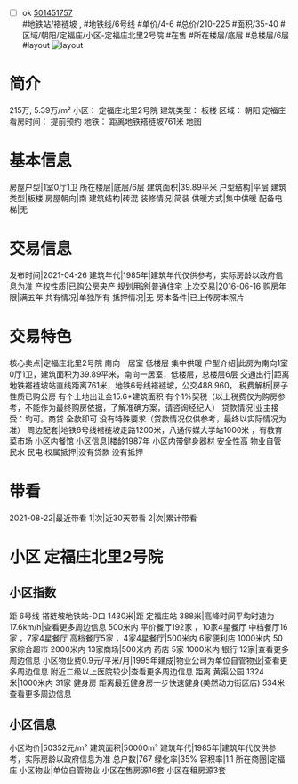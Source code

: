 - [ ] ok [501451757](https://bj.5i5j.com/ershoufang/501451757.html)  
 #地铁站/褡裢坡 ,  #地铁线/6号线
#单价/4-6 #总价/210-225 #面积/35-40   #区域/朝阳/定福庄/小区-定福庄北里2号院 #在售 #所在楼层/底层 #总楼层/6层 #layout 
![layout](http://image2a.5i5j.com/bdir/layout/2b39dc495fe645e4bb88a8825e06c8e8.png_P5.jpg) 
# 简介 
 215万,  5.39万/m² 
小区： 定福庄北里2号院
建筑类型： 板楼
区域： 朝阳 定福庄
看房时间： 提前预约
地铁： 距离地铁褡裢坡761米 地图
# 基本信息 
 房屋户型|1室0厅1卫
所在楼层|底层/6层
建筑面积|39.89平米
户型结构|平层
建筑类型|板楼
房屋朝向|南
建筑结构|砖混
装修情况|简装
供暖方式|集中供暖
配备电梯|无
# 交易信息 
 发布时间|2021-04-26
建筑年代|1985年|建筑年代仅供参考，实际房龄以政府信息为准
产权性质|已购公房央产
规划用途|普通住宅
上次交易|2016-06-16
购房年限|满五年
共有情况|单独所有
抵押情况|无
房本备件|已上传房本照片
# 交易特色 
 核心卖点|定福庄北里2号院 南向一居室 低楼层 集中供暖
户型介绍|此房为南向1室0厅1卫，建筑面积为39.89平米，南向一居室，低楼层，总楼层6层
交通出行|距离地铁褡裢坡站直线距离761米，地铁6号线褡裢坡，公交488   960，
税费解析|房子性质已购公房 有个土地出让金15.6*建筑面积 有个1%契税（以上税费仅为购房参考，不能作为最终购房依据，了解准确方案，请咨询经纪人）
贷款情况|业主接受：均可。商贷 全款即可 没有特殊要求（贷款情况仅供参考，最终以实际情况为准）
周边配套|地铁6号线褡裢坡走路1200米，八通传媒大学站1000米 ，有教育 菜市场 小区内餐馆
小区信息|楼龄1987年 小区内带健身器材 安全性高 物业自管 民水  民电
权属抵押|没有贷款 没有抵押
# 带看 
 2021-08-22|最近带看	 1|次|近30天带看	 2|次|累计带看
# 小区 定福庄北里2号院
## 小区指数 
 距 6号线 褡裢坡地铁站-D口 1430米|距 定福庄站 388米|高峰时间平均时速为17.6km/h|查看更多周边信息
500米内 平价餐厅192家 ，10家4星餐厅
中档餐厅16家 ，7家4星餐厅
高档餐厅5家 ，4家4星餐厅|500米内 6家便利店
1000米内 50家综合超市
2000米内 13家商场|500米内 药店 5家
1000米内 银行 12家|查看更多周边信息
小区物业费0.9元/平米/月|1995年建成|物业公司为单位自管物业|查看更多周边信息
附近二级以上医院较少|查看更多周边信息
距离 黄渠公园 1324米|1000米内 31家 健身房
距离最近健身房一步快速健身(美然动力街区店) 534米|查看更多周边信息
## 小区信息 
 小区均价|50352元/m²
建筑面积|50000m²
建筑年代|1985年|建筑年代仅供参考，实际房龄以政府信息为准
总户数|767
绿化率|35%
容积率|1.1
所在商圈|定福庄
小区物业|单位自管物业
小区在售房源16套
小区在租房源3套
